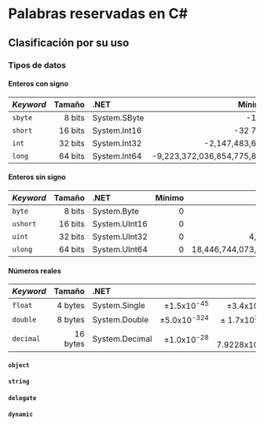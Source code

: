Palabras reservadas en C#
=========================




Clasificación por su uso
-------------------------

### Tipos de datos

#### Enteros con signo

*Keyword* | Tamaño  | .NET         | Mínimo                     | Máximo
:---------|--------:|:-------------|---------------------------:|-------------------------:
`sbyte`   | 8 bits  | System.SByte |                       -128 |                       127
`short`   | 16 bits | System.Int16 |                    -32 768 |                    32 767
`int`     | 32 bits | System.Int32 |             -2,147,483,648 |             2,147,483,647
`long`    | 64 bits | System.Int64 | -9,223,372,036,854,775,808 | 9,223,372,036,854,775,807‬

#### Enteros sin signo

*Keyword* | Tamaño  | .NET          | Mínimo | Máximo
:---------|--------:|:--------------|-------:|--------------------------:
`byte`    | 8 bits  | System.Byte   |      0 |                        255
`ushort`  | 16 bits | System.UInt16 |      0 |                     65 535
`uint`    | 32 bits | System.UInt32 |      0 |              4,294,967,295
`ulong`   | 64 bits | System.UInt64 |      0 | 18,446,744,073,709,551,615

#### Números reales

*Keyword* | Tamaño   | .NET           |                               | _
:---------|---------:|:---------------|------------------------------:|-------------------------------:
`float`   |  4 bytes | System.Single  | &plusmn;1.5x10<sup>-45</sup>  | &plusmn;3.4x10<sup>38</sup>
`double`  |  8 bytes | System.Double  | &plusmn;5.0x10<sup>-324</sup> | &plusmn; 1.7x10<sup>308</sup>
`decimal` | 16 bytes | System.Decimal | &plusmn;1.0x10<sup>-28</sup>  | &plusmn; 7.9228x10<sup>28</sup>

#### `object`


#### `string`


#### `delegate`


#### `dynamic`

